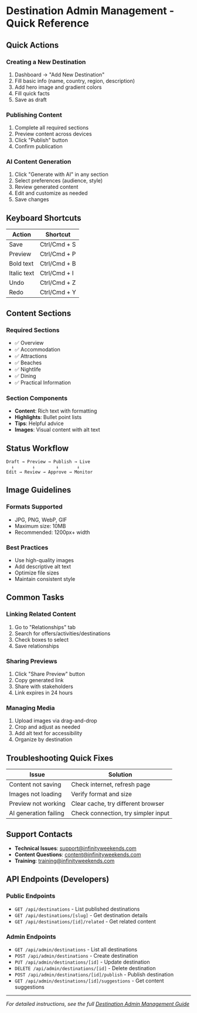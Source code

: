 # Destination Admin Management - Quick Reference

## Quick Actions

### Creating a New Destination
1. Dashboard → "Add New Destination"
2. Fill basic info (name, country, region, description)
3. Add hero image and gradient colors
4. Fill quick facts
5. Save as draft

### Publishing Content
1. Complete all required sections
2. Preview content across devices
3. Click "Publish" button
4. Confirm publication

### AI Content Generation
1. Click "Generate with AI" in any section
2. Select preferences (audience, style)
3. Review generated content
4. Edit and customize as needed
5. Save changes

## Keyboard Shortcuts

| Action | Shortcut |
|--------|----------|
| Save | Ctrl/Cmd + S |
| Preview | Ctrl/Cmd + P |
| Bold text | Ctrl/Cmd + B |
| Italic text | Ctrl/Cmd + I |
| Undo | Ctrl/Cmd + Z |
| Redo | Ctrl/Cmd + Y |

## Content Sections

### Required Sections
- ✅ Overview
- ✅ Accommodation  
- ✅ Attractions
- ✅ Beaches
- ✅ Nightlife
- ✅ Dining
- ✅ Practical Information

### Section Components
- **Content**: Rich text with formatting
- **Highlights**: Bullet point lists
- **Tips**: Helpful advice
- **Images**: Visual content with alt text

## Status Workflow

```
Draft → Preview → Publish → Live
  ↓       ↓        ↓       ↓
Edit → Review → Approve → Monitor
```

## Image Guidelines

### Formats Supported
- JPG, PNG, WebP, GIF
- Maximum size: 10MB
- Recommended: 1200px+ width

### Best Practices
- Use high-quality images
- Add descriptive alt text
- Optimize file sizes
- Maintain consistent style

## Common Tasks

### Linking Related Content
1. Go to "Relationships" tab
2. Search for offers/activities/destinations
3. Check boxes to select
4. Save relationships

### Sharing Previews
1. Click "Share Preview" button
2. Copy generated link
3. Share with stakeholders
4. Link expires in 24 hours

### Managing Media
1. Upload images via drag-and-drop
2. Crop and adjust as needed
3. Add alt text for accessibility
4. Organize by destination

## Troubleshooting Quick Fixes

| Issue | Solution |
|-------|----------|
| Content not saving | Check internet, refresh page |
| Images not loading | Verify format and size |
| Preview not working | Clear cache, try different browser |
| AI generation failing | Check connection, try simpler input |

## Support Contacts

- **Technical Issues**: support@infinityweekends.com
- **Content Questions**: content@infinityweekends.com
- **Training**: training@infinityweekends.com

## API Endpoints (Developers)

### Public Endpoints
- `GET /api/destinations` - List published destinations
- `GET /api/destinations/[slug]` - Get destination details
- `GET /api/destinations/[id]/related` - Get related content

### Admin Endpoints
- `GET /api/admin/destinations` - List all destinations
- `POST /api/admin/destinations` - Create destination
- `PUT /api/admin/destinations/[id]` - Update destination
- `DELETE /api/admin/destinations/[id]` - Delete destination
- `POST /api/admin/destinations/[id]/publish` - Publish destination
- `GET /api/admin/destinations/[id]/suggestions` - Get content suggestions

---

*For detailed instructions, see the full [Destination Admin Management Guide](./destination-admin-management-guide.md)*